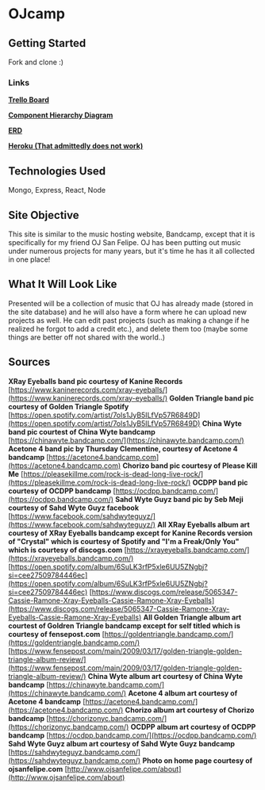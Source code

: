 # OJcamp #
## Getting Started ##
Fork and clone :)
### Links ###
[**Trello Board**](https://trello.com/b/qBIVEiHz/ojcamp)

[**Component Hierarchy Diagram**](https://lucid.app/lucidchart/c00bb91d-4764-4e14-a3f2-a1f864ab9255/edit?invitationId=inv_98a5a15d-5640-49b0-aeaf-89e4cf5bddc1)

[**ERD**](https://lucid.app/lucidchart/f8a7f384-f4f3-4ce0-b783-53fe25eb9272/edit?invitationId=inv_e253d04e-c2d3-407e-9a4b-44040d43ae12)

[**Heroku (That admittedly does not work)**](https://pure-wave-86443.herokuapp.com/)
## Technologies Used ##
Mongo, Express, React, Node
## Site Objective ##
This site is similar to the music hosting website, Bandcamp, except that it is specifically for my friend OJ San Felipe. OJ has been putting out music under numerous projects for many years, but it's time he has it all collected in one place!
## What It Will Look Like ##
Presented will be a collection of music that OJ has already made (stored in the site database) and he will also have a form where he can upload new projects as well. He can edit past projects (such as making a change if he realized he forgot to add a credit etc.), and delete them too (maybe some things are better off not shared with the world..)

## Sources ##
**XRay Eyeballs band pic courtesy of Kanine Records** [https://www.kaninerecords.com/xray-eyeballs/](https://www.kaninerecords.com/xray-eyeballs/)
**Golden Triangle band pic courtesy of Golden Triangle Spotify** [https://open.spotify.com/artist/7ols1JyB5ILfVp57R6849D](https://open.spotify.com/artist/7ols1JyB5ILfVp57R6849D)
**China Wyte band pic courtest of China Wyte bandcamp** [https://chinawyte.bandcamp.com/](https://chinawyte.bandcamp.com/)
**Acetone 4 band pic by Thursday Clementine, courtesy of Acetone 4 bandcamp** [https://acetone4.bandcamp.com](https://acetone4.bandcamp.com)
**Chorizo band pic courtesy of Please Kill Me** [https://pleasekillme.com/rock-is-dead-long-live-rock/](https://pleasekillme.com/rock-is-dead-long-live-rock/)
**OCDPP band pic courtesy of OCDPP bandcamp** [https://ocdpp.bandcamp.com/](https://ocdpp.bandcamp.com/)
**Sahd Wyte Guyz band pic by Seb Meji courtesy of Sahd Wyte Guyz facebook** [https://www.facebook.com/sahdwyteguyz/](https://www.facebook.com/sahdwyteguyz/)
**All XRay Eyeballs album art courtesy of XRay Eyeballs bandcamp except for Kanine Records version of "Crystal" which is courtesy of Spotify and "I'm a Freak/Only You" which is courtesy of discogs.com** [https://xrayeyeballs.bandcamp.com/](https://xrayeyeballs.bandcamp.com/) [https://open.spotify.com/album/6SuLK3rfP5xle6UU5ZNgbj?si=cee27509784446ec](https://open.spotify.com/album/6SuLK3rfP5xle6UU5ZNgbj?si=cee27509784446ec) [https://www.discogs.com/release/5065347-Cassie-Ramone-Xray-Eyeballs-Cassie-Ramone-Xray-Eyeballs](https://www.discogs.com/release/5065347-Cassie-Ramone-Xray-Eyeballs-Cassie-Ramone-Xray-Eyeballs)
**All Golden Triangle album art courtest of Goldren Triangle bandcamp except for self titled which is courtesy of fensepost.com** [https://goldentriangle.bandcamp.com/](https://goldentriangle.bandcamp.com/) [https://www.fensepost.com/main/2009/03/17/golden-triangle-golden-triangle-album-review/](https://www.fensepost.com/main/2009/03/17/golden-triangle-golden-triangle-album-review/)
**China Wyte album art courtesy of China Wyte bandcamp** [https://chinawyte.bandcamp.com/](https://chinawyte.bandcamp.com/)
**Acetone 4 album art courtesy of Acetone 4 bandcamp** [https://acetone4.bandcamp.com/](https://acetone4.bandcamp.com/)
**Chorizo album art courtesy of Chorizo bandcamp** [https://chorizonyc.bandcamp.com/](https://chorizonyc.bandcamp.com/)
**OCDPP album art courtesy of OCDPP bandcamp** [https://ocdpp.bandcamp.com/](https://ocdpp.bandcamp.com/)
**Sahd Wyte Guyz album art courtesy of Sahd Wyte Guyz bandcamp** [https://sahdwyteguyz.bandcamp.com/](https://sahdwyteguyz.bandcamp.com/)
**Photo on home page courtesy of ojsanfelipe.com** [http://www.ojsanfelipe.com/about](http://www.ojsanfelipe.com/about)